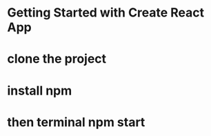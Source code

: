 # Getting Started with Create React App

# clone the project 
# install npm 
# then terminal  npm start 
